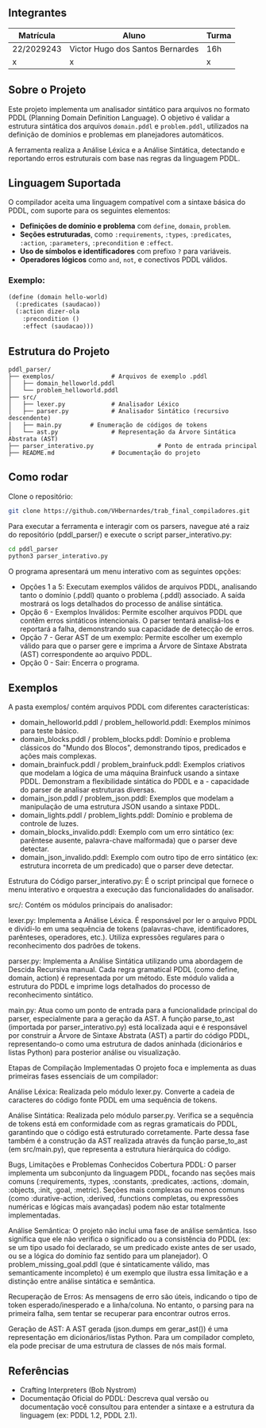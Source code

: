 ## Integrantes

|Matrícula | Aluno | Turma |
| -- | -- | -- |
| 22/2029243  | Victor Hugo dos Santos Bernardes | 16h |
| x | x | x |

## Sobre o Projeto

Este projeto implementa um analisador sintático para arquivos no formato PDDL (Planning Domain Definition Language). O objetivo é validar a estrutura sintática dos arquivos `domain.pddl` e `problem.pddl`, utilizados na definição de domínios e problemas em planejadores automáticos. 

A ferramenta realiza a Análise Léxica e a Análise Sintática, detectando e reportando erros estruturais com base nas regras da linguagem PDDL.

## Linguagem Suportada

O compilador aceita uma linguagem compatível com a sintaxe básica do PDDL, com suporte para os seguintes elementos:

- **Definições de domínio e problema** com `define`, `domain`, `problem`.
- **Seções estruturadas**, como `:requirements`, `:types`, `:predicates`, `:action`, `:parameters`, `:precondition` e `:effect`.
- **Uso de símbolos e identificadores** com prefixo `?` para variáveis.
- **Operadores lógicos** como `and`, `not`, e conectivos PDDL válidos.

### Exemplo:

```lisp
(define (domain hello-world)
  (:predicates (saudacao))
  (:action dizer-ola
    :precondition ()
    :effect (saudacao)))
```

## Estrutura do Projeto

```text
pddl_parser/
├── exemplos/                # Arquivos de exemplo .pddl
│   ├── domain_helloworld.pddl
│   └── problem_helloworld.pddl
├── src/
│   ├── lexer.py             # Analisador Léxico
│   ├── parser.py            # Analisador Sintático (recursivo descendente)
│   ├── main.py        # Enumeração de códigos de tokens
│   └── ast.py               # Representação da Árvore Sintática Abstrata (AST)
├── parser_interativo.py                  # Ponto de entrada principal
├── README.md                # Documentação do projeto
```

## Como rodar
Clone o repositório:
```bash
git clone https://github.com/VHbernardes/trab_final_compiladores.git
```
Para executar a ferramenta e interagir com os parsers, navegue até a raiz do repositório (pddl_parser/) e execute o script parser_interativo.py:
```bash
cd pddl_parser
python3 parser_interativo.py
```
O programa apresentará um menu interativo com as seguintes opções:

- Opções 1 a 5: Executam exemplos válidos de arquivos PDDL, analisando tanto o domínio (.pddl) quanto o problema (.pddl) associado. A saída mostrará os logs detalhados do processo de análise sintática.
- Opção 6 - Exemplos Inválidos: Permite escolher arquivos PDDL que contêm erros sintáticos intencionais. O parser tentará analisá-los e reportará a falha, demonstrando sua capacidade de detecção de erros.
- Opção 7 - Gerar AST de um exemplo: Permite escolher um exemplo válido para que o parser gere e imprima a Árvore de Sintaxe Abstrata (AST) correspondente ao arquivo PDDL.
- Opção 0 - Sair: Encerra o programa.

## Exemplos
A pasta exemplos/ contém arquivos PDDL com diferentes características:

- domain_helloworld.pddl / problem_helloworld.pddl: Exemplos mínimos para teste básico.
- domain_blocks.pddl / problem_blocks.pddl: Domínio e problema clássicos do "Mundo dos Blocos", demonstrando tipos, predicados e ações mais complexas.
- domain_brainfuck.pddl / problem_brainfuck.pddl: Exemplos criativos que modelam a lógica de uma máquina Brainfuck usando a sintaxe PDDL. Demonstram a flexibilidade sintática do PDDL e a - capacidade do parser de analisar estruturas diversas.
- domain_json.pddl / problem_json.pddl: Exemplos que modelam a manipulação de uma estrutura JSON usando a sintaxe PDDL.
- domain_lights.pddl / problem_lights.pddl: Domínio e problema de controle de luzes.
- domain_blocks_invalido.pddl: Exemplo com um erro sintático (ex: parêntese ausente, palavra-chave malformada) que o parser deve detectar.
- domain_json_invalido.pddl: Exemplo com outro tipo de erro sintático (ex: estrutura incorreta de um predicado) que o parser deve detectar.


Estrutura do Código
parser_interativo.py: É o script principal que fornece o menu interativo e orquestra a execução das funcionalidades do analisador.

src/: Contém os módulos principais do analisador:

lexer.py: Implementa a Análise Léxica. É responsável por ler o arquivo PDDL e dividi-lo em uma sequência de tokens (palavras-chave, identificadores, parênteses, operadores, etc.). Utiliza expressões regulares para o reconhecimento dos padrões de tokens.

parser.py: Implementa a Análise Sintática utilizando uma abordagem de Descida Recursiva manual. Cada regra gramatical PDDL (como define, domain, action) é representada por um método. Este módulo valida a estrutura do PDDL e imprime logs detalhados do processo de reconhecimento sintático.

main.py: Atua como um ponto de entrada para a funcionalidade principal do parser, especialmente para a geração da AST. A função parse_to_ast (importada por parser_interativo.py) está localizada aqui e é responsável por construir a Árvore de Sintaxe Abstrata (AST) a partir do código PDDL, representando-o como uma estrutura de dados aninhada (dicionários e listas Python) para posterior análise ou visualização.

Etapas de Compilação Implementadas
O projeto foca e implementa as duas primeiras fases essenciais de um compilador:

Análise Léxica: Realizada pelo módulo lexer.py. Converte a cadeia de caracteres do código fonte PDDL em uma sequência de tokens.

Análise Sintática: Realizada pelo módulo parser.py. Verifica se a sequência de tokens está em conformidade com as regras gramaticais do PDDL, garantindo que o código está estruturado corretamente. Parte dessa fase também é a construção da AST realizada através da função parse_to_ast (em src/main.py), que representa a estrutura hierárquica do código.

Bugs, Limitações e Problemas Conhecidos
Cobertura PDDL: O parser implementa um subconjunto da linguagem PDDL, focando nas seções mais comuns (:requirements, :types, :constants, :predicates, :actions, :domain, :objects, :init, :goal, :metric). Seções mais complexas ou menos comuns (como :durative-action, :derived, :functions completas, ou expressões numéricas e lógicas mais avançadas) podem não estar totalmente implementadas.

Análise Semântica: O projeto não inclui uma fase de análise semântica. Isso significa que ele não verifica o significado ou a consistência do PDDL (ex: se um tipo usado foi declarado, se um predicado existe antes de ser usado, ou se a lógica do domínio faz sentido para um planejador). O problem_missing_goal.pddl (que é sintaticamente válido, mas semanticamente incompleto) é um exemplo que ilustra essa limitação e a distinção entre análise sintática e semântica.

Recuperação de Erros: As mensagens de erro são úteis, indicando o tipo de token esperado/inesperado e a linha/coluna. No entanto, o parsing para na primeira falha, sem tentar se recuperar para encontrar outros erros.

Geração de AST: A AST gerada (json.dumps em gerar_ast()) é uma representação em dicionários/listas Python. Para um compilador completo, ela pode precisar de uma estrutura de classes de nós mais formal.

## Referências

- Crafting Interpreters (Bob Nystrom)
- Documentação Oficial do PDDL: Descreva qual versão ou documentação você consultou para entender a sintaxe e a estrutura da linguagem (ex: PDDL 1.2, PDDL 2.1).
